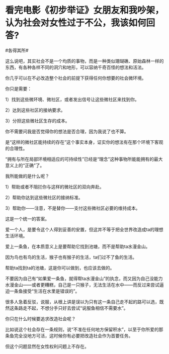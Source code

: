 # 看完电影《初步举证》女朋友和我吵架，认为社会对女性过于不公，我该如何回答?

#各得其所#

这么说吧，其实社会不是一个均质的事物，而是一种类似珊瑚礁、原始森林一样的东西，有各种各样不同的洞穴和地形，可以容纳千奇百怪的想法和活法。

你几乎可以在不必改造整个社会的前提下获得任何你想要的社会微环境。

你只是需要：

1）找到这些微环境、微社区，或者发出信号让这些微社区来找到你。

2）达到这些社区的接纳要求。

3）分担这些微社区生存的成本。

你不需要问我是否觉得你的想法是否合理，因为我说了也不算。

是“这样的微社区能持续的存在”这个事实本身，证实你的想法有在那个环境下客观的合理性。

“拥有与所在局部环境相适应的可持续性”已经是“理念”这种事物所能能拥有的最大意义上的“正确”了。

我所能做的是什么呢？

1）帮助或者不阻拦你与这样的微社区的双向奔赴。

2）帮助你达到这些微社区的接纳标准。

3）帮助你——注意，不是替你——支付这些微社区必要的维持成本。

这是一个统一的答案。

爱一个人，是要令这个人得到妥善的安置，但这并不等于把全世界改造成ta的理想生活环境。

爱上一条鱼，在本质意义上是要帮助它找到池塘，而不是帮助ta水漫金山。

因为鸟也有鸟的生活，猴子也有猴子的生活，ta们过不了鱼的生活。

帮助ta找到ta的池塘，这是你可以做到，也应该去做的。

不要因为自己有“如果爱一条鱼，就得帮ta水漫金山”的执念，而又因为自己没能力水漫金山——或者更糟糕，自己是一只猴子，无法生活在水中——而反过来尝试逼迫一条鱼接受“生活在水里是错误的”。

很多人急着反驳，说服，从根上讲是误以为只有这一条自己走不起的路可以选，既然这条路走不起，不想分手只好去尝试“说服鱼相信不需要水”。



你只在什么时候要追求改造社会呢？

比如说这个社会存在一条规则，说“不准在任何地方保留积水”，以至于你所爱的那条鱼完全没地方可活，这时候你有必要把改造社会作为首要任务。

但这个问题显然在女性权利问题上不存在。
